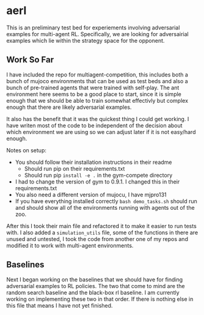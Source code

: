# aerl

This is an preliminary test bed for experiements involving adversarial examples for multi-agent RL.  Specifically, we are looking for adversairial examples which lie within the strategy space for the opponent.

## Work So Far

I have included the repo for multiagent-competition, this includes both a bunch of mujoco environments that can be used as test beds and also a bunch of pre-trained agents that were trained with self-play.  The ant environment here seems to be a good place to start, since it is simple enough that we should be able to train somewhat effectivly but complex enough that there are likely adversarial examples.  

It also has the benefit that it was the quickest thing I could get working.  I have writen most of the code to be independent of the decision about which environment we are using so we can adjust later if it is not easy/hard enough.  

Notes on setup:
* You should follow their installation instructions in their readme 
    * Should run pip on their requirements.txt
    * Should run pip `install -e .` in the gym-compete directory
* I had to change the version of gym to 0.9.1. I changed this in their requirements.txt
* You also need a different version of mujocu, I have mjpro131
* If you have everything installed correctly `bash demo_tasks.sh` should run and should show all of the environments running with agents out of the zoo.

After this I took their main file and refactored it to make it easier to run tests with.  I also added a `simulation_utils` file, some of the functions in there are unused and untested, I took the code from another one of my repos and modified it to work with multi-agent environments.



## Baselines

Next I began working on the baselines that we should have for finding adversarial examples to RL policies.  The two that
come to mind are the random search baseline and the black-box rl baseline.  I am currently working on implementing these
two in that order.  If there is nothing else in this file that means I have not yet finished.